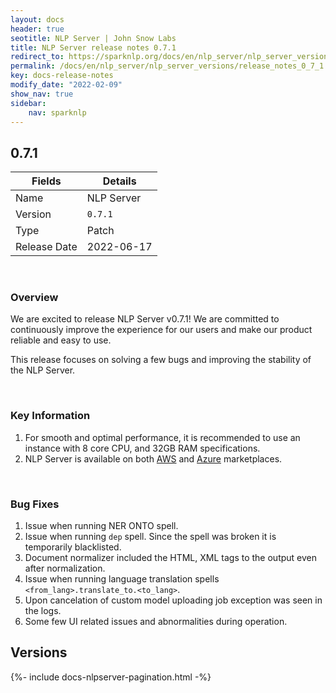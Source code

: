 ```yaml
---
layout: docs
header: true
seotitle: NLP Server | John Snow Labs
title: NLP Server release notes 0.7.1
redirect_to: https://sparknlp.org/docs/en/nlp_server/nlp_server_versions/release_notes_0_7_1
permalink: /docs/en/nlp_server/nlp_server_versions/release_notes_0_7_1
key: docs-release-notes
modify_date: "2022-02-09"
show_nav: true
sidebar:
    nav: sparknlp
---
```


<div class="h3-box" markdown="1">

## 0.7.1

| Fields       | Details    |
| ------------ | ---------- |
| Name         | NLP Server |
| Version      | `0.7.1`    |
| Type         | Patch      |
| Release Date | 2022-06-17 |

<br>

### Overview

We are excited to release NLP Server v0.7.1! We are committed to continuously improve the experience for our users and make our product reliable and easy to use.

This release focuses on solving a few bugs and improving the stability of the NLP Server.

<br>

### Key Information

1. For smooth and optimal performance, it is recommended to use an instance with 8 core CPU, and 32GB RAM specifications.
2. NLP Server is available on both [AWS](https://aws.amazon.com/marketplace/pp/prodview-4ohxjejvg7vwm) and [Azure](https://azuremarketplace.microsoft.com/en-us/marketplace/apps/johnsnowlabsinc1646051154808.nlp_server) marketplaces.

<br>

### Bug Fixes

1. Issue when running NER ONTO spell.
2. Issue when running `dep` spell. Since the spell was broken it is temporarily blacklisted.
3. Document normalizer included the HTML, XML tags to the output even after normalization.
4. Issue when running language translation spells `<from_lang>.translate_to.<to_lang>`.
5. Upon cancelation of custom model uploading job exception was seen in the logs.
6. Some few UI related issues and abnormalities during operation.


</div><div class="prev_ver h3-box" markdown="1">

## Versions

</div>
{%- include docs-nlpserver-pagination.html -%}